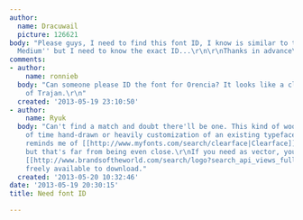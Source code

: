 ```yaml
---
author:
  name: Dracuwail
  picture: 126621
body: "Please guys, I need to find this font ID, I know is similar to the ''Britannic
  Medium'' but I need to know the exact ID...\r\n\r\nThanks in advance\r\n\r\n"
comments:
- author:
    name: ronnieb
  body: "Can someone please ID the font for Orencia? It looks like a cleaner one-off
    of Trajan.\r\n"
  created: '2013-05-19 23:10:50'
- author:
    name: Ryuk
  body: "Can't find a match and doubt there'll be one. This kind of woodmark is most
    of time hand-drawn or heavily customization of an existing typeface. It loosely
    reminds me of [[http://www.myfonts.com/search/clearface|Clearface]] and [[http://www.myfonts.com/search/cheltenham|Cheltenham]]
    but that's far from being even close.\r\nIf you need as vector, you'll find it
    [[http://www.brandsoftheworld.com/search/logo?search_api_views_fulltext=cruzcampo|here]],
    freely available to download."
  created: '2013-05-20 10:32:46'
date: '2013-05-19 20:30:15'
title: Need font ID

---
```


